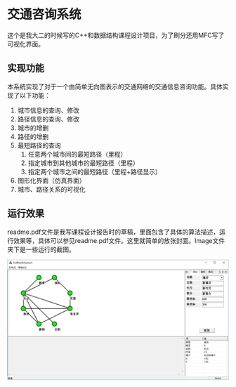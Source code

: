 # 交通咨询系统

这个是我大二的时候写的C++和数据结构课程设计项目，为了刷分还用MFC写了可视化界面。

## 实现功能

  本系统实现了对于一个由简单无向图表示的交通网络的交通信息咨询功能。具体实现了以下功能：

1. 城市信息的查询、修改
2. 路径信息的查询、修改
3. 城市的增删
4. 路径的增删
5. 最短路径的查询
   1. 任意两个城市间的最短路径（里程）
   2. 指定城市到其他城市的最短路径（里程）
   3. 指定两个城市之间的最短路径（里程+路径显示）
6. 图形化界面（仿真界面）
7. 城市、路径关系的可视化

## 运行效果

readme.pdf文件是我写课程设计报告时的草稿，里面包含了具体的算法描述，运行效果等，具体可以参见readme.pdf文件。这里就简单的放张封面。Image文件夹下是一些运行的截图。

![2](./Image/2.jpg)

